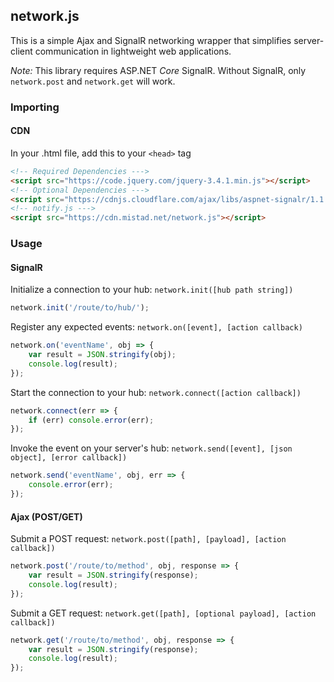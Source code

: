 ## network.js

This is a simple Ajax and SignalR networking wrapper that simplifies server-client communication in lightweight web applications.

_Note:_ This library requires ASP.NET *Core* SignalR. Without SignalR, only `network.post` and `network.get` will work.

### Importing

#### CDN

In your .html file, add this to your `<head>` tag
```html
<!-- Required Dependencies --->
<script src="https://code.jquery.com/jquery-3.4.1.min.js"></script>
<!-- Optional Dependencies --->
<script src="https://cdnjs.cloudflare.com/ajax/libs/aspnet-signalr/1.1.4/signalr.min.js"></script>
<!-- notify.js --->
<script src="https://cdn.mistad.net/network.js"></script>
```

### Usage

#### SignalR

Initialize a connection to your hub:
`network.init([hub path string])`
```js
network.init('/route/to/hub/');
```

Register any expected events:
`network.on([event], [action callback)`
```js
network.on('eventName', obj => {
    var result = JSON.stringify(obj);
    console.log(result);
});
```

Start the connection to your hub:
`network.connect([action callback])`
```js
network.connect(err => {
    if (err) console.error(err);
});
```

Invoke the event on your server's hub:
`network.send([event], [json object], [error callback])`
```js
network.send('eventName', obj, err => {
    console.error(err);
});
```

#### Ajax (POST/GET)

Submit a POST request: 
`network.post([path], [payload], [action callback])`
```js
network.post('/route/to/method', obj, response => {
    var result = JSON.stringify(response);
    console.log(result);
});
```

Submit a GET request: 
`network.get([path], [optional payload], [action callback])`
```js
network.get('/route/to/method', obj, response => {
    var result = JSON.stringify(response);
    console.log(result);
});
```